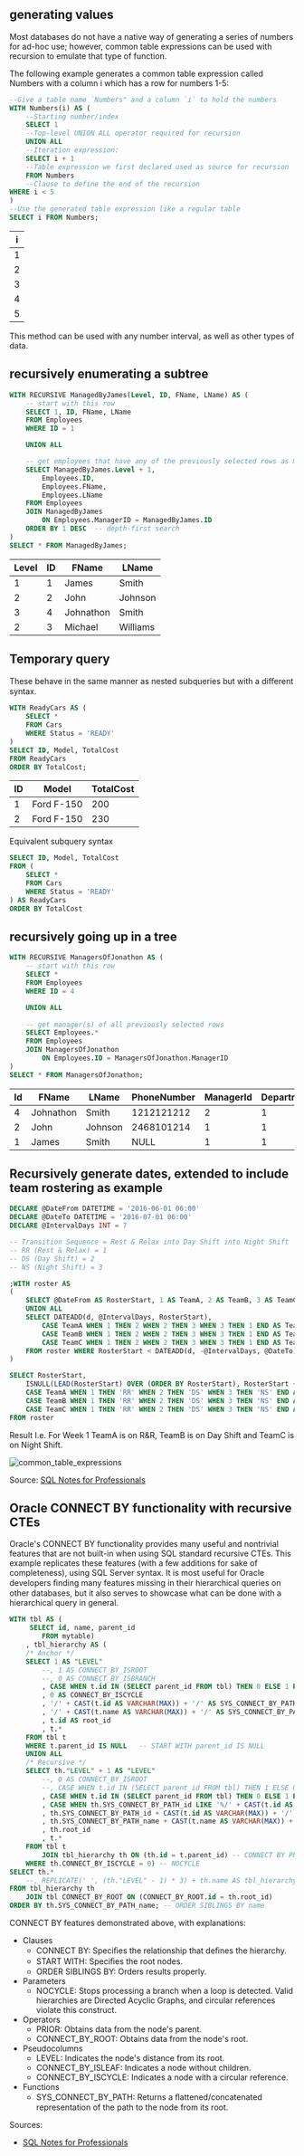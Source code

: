 ## generating values
Most databases do not have a native way of generating a series of numbers for ad-hoc use; however, common
table expressions can be used with recursion to emulate that type of function.

The following example generates a common table expression called Numbers with a column i which has a row for
numbers 1-5:

```sql
--Give a table name `Numbers" and a column `i` to hold the numbers
WITH Numbers(i) AS (
    --Starting number/index
    SELECT 1
    --Top-level UNION ALL operator required for recursion
    UNION ALL
    --Iteration expression:
    SELECT i + 1
    --Table expression we first declared used as source for recursion
    FROM Numbers
    --Clause to define the end of the recursion
WHERE i < 5
)
--Use the generated table expression like a regular table
SELECT i FROM Numbers;
```

| i |
|---|
| 1 |
| 2 |
| 3 |
| 4 |
| 5 |
This method can be used with any number interval, as well as other types of data.

## recursively enumerating a subtree
```sql
WITH RECURSIVE ManagedByJames(Level, ID, FName, LName) AS (
    -- start with this row
    SELECT 1, ID, FName, LName
    FROM Employees
    WHERE ID = 1

    UNION ALL

    -- get employees that have any of the previously selected rows as manager
    SELECT ManagedByJames.Level + 1,
        Employees.ID,
        Employees.FName,
        Employees.LName
    FROM Employees
    JOIN ManagedByJames
        ON Employees.ManagerID = ManagedByJames.ID
    ORDER BY 1 DESC  -- depth-first search
)
SELECT * FROM ManagedByJames;
```

| Level | ID  | FName     | LName      |
|-------|-----|-----------|------------|
| 1     | 1   | James     | Smith      |
| 2     | 2   | John      | Johnson    |
| 3     | 4   | Johnathon | Smith      | 
| 2     | 3   | Michael   | Williams   |

## Temporary query
These behave in the same manner as nested subqueries but with a diﬀerent syntax.
```sql
WITH ReadyCars AS (
    SELECT *
    FROM Cars
    WHERE Status = 'READY'
)
SELECT ID, Model, TotalCost
FROM ReadyCars  
ORDER BY TotalCost;
```
| ID  | Model        | TotalCost |
|-----|--------------|-----------|
| 1   | Ford F-150   | 200       |
| 2   | Ford F-150   | 230       |


Equivalent subquery syntax

```sql
SELECT ID, Model, TotalCost
FROM (
    SELECT *
    FROM Cars
    WHERE Status = 'READY'
) AS ReadyCars
ORDER BY TotalCost
```

## recursively going up in a tree
```sql
WITH RECURSIVE ManagersOfJonathon AS (
    -- start with this row
    SELECT *
    FROM Employees
    WHERE ID = 4

    UNION ALL
    
    -- get manager(s) of all previously selected rows
    SELECT Employees.*
    FROM Employees
    JOIN ManagersOfJonathon
        ON Employees.ID = ManagersOfJonathon.ManagerID
)
SELECT * FROM ManagersOfJonathon;
```
| Id  | FName     | LName   | PhoneNumber | ManagerId | DepartmentId |
|-----|-----------|---------|-------------|-----------|--------------|
| 4   | Johnathon | Smith   | 1212121212  | 2         | 1            |
| 2   | John      | Johnson | 2468101214  | 1         | 1            |
| 1   | James     | Smith   | NULL        | 1         | 1            | 

## Recursively generate dates, extended to include team rostering as example
```sql
DECLARE @DateFrom DATETIME = '2016-06-01 06:00'
DECLARE @DateTo DATETIME = '2016-07-01 06:00'
DECLARE @IntervalDays INT = 7

-- Transition Sequence = Rest & Relax into Day Shift into Night Shift
-- RR (Rest & Relax) = 1
-- DS (Day Shift) = 2
-- NS (Night Shift) = 3

;WITH roster AS
(
    SELECT @DateFrom AS RosterStart, 1 AS TeamA, 2 AS TeamB, 3 AS TeamC
    UNION ALL
    SELECT DATEADD(d, @IntervalDays, RosterStart),
        CASE TeamA WHEN 1 THEN 2 WHEN 2 THEN 3 WHEN 3 THEN 1 END AS TeamA,
        CASE TeamB WHEN 1 THEN 2 WHEN 2 THEN 3 WHEN 3 THEN 1 END AS TeamB,
        CASE TeamC WHEN 1 THEN 2 WHEN 2 THEN 3 WHEN 3 THEN 1 END AS TeamC
    FROM roster WHERE RosterStart < DATEADD(d, -@IntervalDays, @DateTo)
)

SELECT RosterStart,
    ISNULL(LEAD(RosterStart) OVER (ORDER BY RosterStart), RosterStart + @IntervalDays) AS RosterEnd,
    CASE TeamA WHEN 1 THEN 'RR' WHEN 2 THEN 'DS' WHEN 3 THEN 'NS' END AS TeamA, 
    CASE TeamB WHEN 1 THEN 'RR' WHEN 2 THEN 'DS' WHEN 3 THEN 'NS' END AS TeamB,
    CASE TeamC WHEN 1 THEN 'RR' WHEN 2 THEN 'DS' WHEN 3 THEN 'NS' END AS TeamC
FROM roster
```
Result
I.e. For Week 1 TeamA is on R&R, TeamB is on Day Shift and TeamC is on Night Shift.

<img src="./images/common_table_expressions/common_table_expressions.png" alt="common_table_expressions" />

Source: [SQL Notes for Professionals](https://goalkicker.com/SQLBook)

## Oracle CONNECT BY functionality with recursive CTEs
Oracle's CONNECT BY functionality provides many useful and nontrivial features that are not built-in when using
SQL standard recursive CTEs. This example replicates these features (with a few additions for sake of
completeness), using SQL Server syntax. It is most useful for Oracle developers ﬁnding many features missing in
their hierarchical queries on other databases, but it also serves to showcase what can be done with a hierarchical
query in general.

```sql
WITH tbl AS (
     SELECT id, name, parent_id
        FROM mytable)
    , tbl_hierarchy AS (
    /* Anchor */
    SELECT 1 AS "LEVEL"
        --, 1 AS CONNECT_BY_ISROOT
        --, 0 AS CONNECT_BY_ISBRANCH
        , CASE WHEN t.id IN (SELECT parent_id FROM tbl) THEN 0 ELSE 1 END AS CONNECT_BY_ISLEAF
        , 0 AS CONNECT_BY_ISCYCLE
        , '/' + CAST(t.id AS VARCHAR(MAX)) + '/' AS SYS_CONNECT_BY_PATH_id
        , '/' + CAST(t.name AS VARCHAR(MAX)) + '/' AS SYS_CONNECT_BY_PATH_name
        , t.id AS root_id
        , t.*
    FROM tbl t
    WHERE t.parent_id IS NULL   -- START WITH parent_id IS NULL
    UNION ALL
    /* Recursive */
    SELECT th."LEVEL" + 1 AS "LEVEL"
        --, 0 AS CONNECT_BY_ISROOT
        --, CASE WHEN t.id IN (SELECT parent_id FROM tbl) THEN 1 ELSE 0 END AS CONNECT_BY_ISBRANCH
        , CASE WHEN t.id IN (SELECT parent_id FROM tbl) THEN 0 ELSE 1 END AS CONNECT_BY_ISLEAF
        , CASE WHEN th.SYS_CONNECT_BY_PATH_id LIKE '%/' + CAST(t.id AS VARCHAR(MAX)) + '/%' THEN 1 ELSE 0 END AS CONNECT_BY_ISCYCLE
        , th.SYS_CONNECT_BY_PATH_id + CAST(t.id AS VARCHAR(MAX)) + '/' AS SYS_CONNECT_BY_PATH_id
        , th.SYS_CONNECT_BY_PATH_name + CAST(t.name AS VARCHAR(MAX)) + '/' AS SYS_CONNECT_BY_PATH_name
        , th.root_id
        , t.*
    FROM tbl t
        JOIN tbl_hierarchy th ON (th.id = t.parent_id) -- CONNECT BY PRIOR id = parent_id
    WHERE th.CONNECT_BY_ISCYCLE = 0) -- NOCYCLE
SELECT th.*
    --, REPLICATE(' ', (th."LEVEL" - 1) * 3) + th.name AS tbl_hierarchy
FROM tbl_hierarchy th
    JOIN tbl CONNECT_BY_ROOT ON (CONNECT_BY_ROOT.id = th.root_id)
ORDER BY th.SYS_CONNECT_BY_PATH_name; -- ORDER SIBLINGS BY name
```
CONNECT BY features demonstrated above, with explanations:

* Clauses
    * CONNECT BY: Speciﬁes the relationship that deﬁnes the hierarchy.
    * START WITH: Speciﬁes the root nodes.
    * ORDER SIBLINGS BY: Orders results properly.
* Parameters
    * NOCYCLE: Stops processing a branch when a loop is detected. Valid hierarchies are Directed Acyclic
    Graphs, and circular references violate this construct.
* Operators
   * PRIOR: Obtains data from the node's parent.
   * CONNECT_BY_ROOT: Obtains data from the node's root.
* Pseudocolumns
   * LEVEL: Indicates the node's distance from its root.
   * CONNECT_BY_ISLEAF: Indicates a node without children.
   * CONNECT_BY_ISCYCLE: Indicates a node with a circular reference.
* Functions
   * SYS_CONNECT_BY_PATH: Returns a ﬂattened/concatenated representation of the path to the node
     from its root.

Sources:
* [SQL Notes for Professionals](https://goalkicker.com/SQLBook)